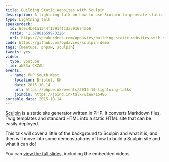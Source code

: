 ```yaml
---
title: Building Static Websites with Sculpin
description: A lightning talk on how to use Sculpin to generate static HTML websites.
type: Lightning talk
speakerdeck:
  id: 6c9c4be1a1344f1291ff13a391674a66
  ratio: '1.37081659973226'
  url: https://speakerdeck.com/opdavies/building-static-websites-with-sculpin
code: https://github.com/opdavies/sculpin-demo
tags: [meetups, phpsw, sculpin]
tweets: yes
video:
  type: youtube
  id: aN53arCKZAU
events:
  - name: PHP South West
    location: Bristol, UK
    date: 2015-10-14
    url: https://phpsw.uk/events/2015-10-lightning-talks
    joindin: https://joind.in/talk/view/15486
sortable_date: 2015-10-14
---
```


[Sculpin][0] is a static site generator written in PHP. It converts Markdown files, Twig templates and standard HTML into a static HTML site that can be easily deployed.

This talk will cover a little of the background to Sculpin and what it is, and then will move into some demonstrations of how to build a Sculpin site and what it can do!

You can [view the full slides][1], including the embedded videos.

[0]: http://sculpin.io
[1]: https://opdavies.github.io/slides-phpsw-sculpin
